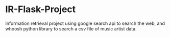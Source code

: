 # IR-Flask-Project
Information retrieval project using google search api to search the web, and whoosh python library to search a csv file of music artist data.
